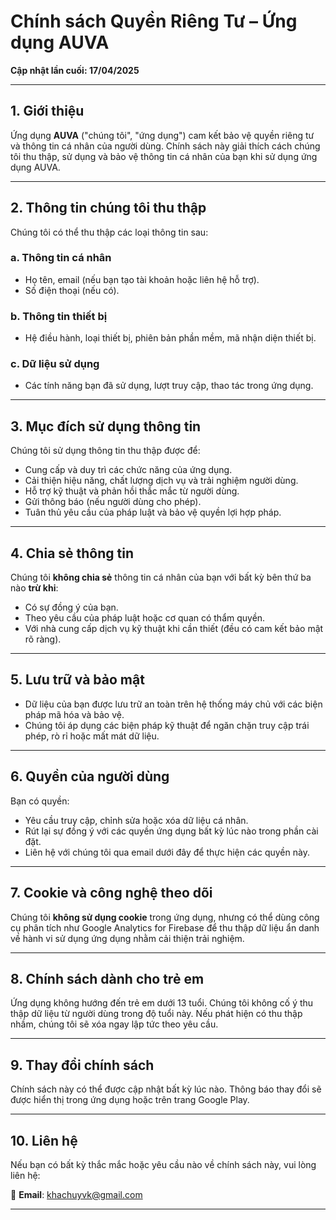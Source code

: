 # Chính sách Quyền Riêng Tư – Ứng dụng AUVA

**Cập nhật lần cuối: 17/04/2025**

---

## 1. Giới thiệu

Ứng dụng **AUVA** ("chúng tôi", "ứng dụng") cam kết bảo vệ quyền riêng tư và thông tin cá nhân của người dùng. Chính sách này giải thích cách chúng tôi thu thập, sử dụng và bảo vệ thông tin cá nhân của bạn khi sử dụng ứng dụng AUVA.

---

## 2. Thông tin chúng tôi thu thập

Chúng tôi có thể thu thập các loại thông tin sau:

### a. Thông tin cá nhân
- Họ tên, email (nếu bạn tạo tài khoản hoặc liên hệ hỗ trợ).
- Số điện thoại (nếu có).

### b. Thông tin thiết bị
- Hệ điều hành, loại thiết bị, phiên bản phần mềm, mã nhận diện thiết bị.

### c. Dữ liệu sử dụng
- Các tính năng bạn đã sử dụng, lượt truy cập, thao tác trong ứng dụng.

---

## 3. Mục đích sử dụng thông tin

Chúng tôi sử dụng thông tin thu thập được để:

- Cung cấp và duy trì các chức năng của ứng dụng.
- Cải thiện hiệu năng, chất lượng dịch vụ và trải nghiệm người dùng.
- Hỗ trợ kỹ thuật và phản hồi thắc mắc từ người dùng.
- Gửi thông báo (nếu người dùng cho phép).
- Tuân thủ yêu cầu của pháp luật và bảo vệ quyền lợi hợp pháp.

---

## 4. Chia sẻ thông tin

Chúng tôi **không chia sẻ** thông tin cá nhân của bạn với bất kỳ bên thứ ba nào **trừ khi**:

- Có sự đồng ý của bạn.
- Theo yêu cầu của pháp luật hoặc cơ quan có thẩm quyền.
- Với nhà cung cấp dịch vụ kỹ thuật khi cần thiết (đều có cam kết bảo mật rõ ràng).

---

## 5. Lưu trữ và bảo mật

- Dữ liệu của bạn được lưu trữ an toàn trên hệ thống máy chủ với các biện pháp mã hóa và bảo vệ.
- Chúng tôi áp dụng các biện pháp kỹ thuật để ngăn chặn truy cập trái phép, rò rỉ hoặc mất mát dữ liệu.

---

## 6. Quyền của người dùng

Bạn có quyền:

- Yêu cầu truy cập, chỉnh sửa hoặc xóa dữ liệu cá nhân.
- Rút lại sự đồng ý với các quyền ứng dụng bất kỳ lúc nào trong phần cài đặt.
- Liên hệ với chúng tôi qua email dưới đây để thực hiện các quyền này.

---

## 7. Cookie và công nghệ theo dõi

Chúng tôi **không sử dụng cookie** trong ứng dụng, nhưng có thể dùng công cụ phân tích như Google Analytics for Firebase để thu thập dữ liệu ẩn danh về hành vi sử dụng ứng dụng nhằm cải thiện trải nghiệm.

---

## 8. Chính sách dành cho trẻ em

Ứng dụng không hướng đến trẻ em dưới 13 tuổi. Chúng tôi không cố ý thu thập dữ liệu từ người dùng trong độ tuổi này. Nếu phát hiện có thu thập nhầm, chúng tôi sẽ xóa ngay lập tức theo yêu cầu.

---

## 9. Thay đổi chính sách

Chính sách này có thể được cập nhật bất kỳ lúc nào. Thông báo thay đổi sẽ được hiển thị trong ứng dụng hoặc trên trang Google Play.

---

## 10. Liên hệ

Nếu bạn có bất kỳ thắc mắc hoặc yêu cầu nào về chính sách này, vui lòng liên hệ:

📧 **Email**: [khachuyvk@gmail.com](mailto:khachuyvk@gmail.com)

---
